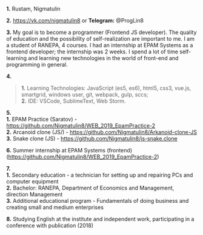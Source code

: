 **1.** Rustam, Nigmatulin   
     
**2.** https://vk.com/nigmatulin8 or **Telegram:** @ProgLin8   
    
**3.** My goal is to become a programmer (Frontend JS developer). The quality of education and the possibility of self-realization are important to me. I am a student of RANEPA, 4 courses. I had an internship at EPAM Systems as a frontend developer; the internship was 2 weeks. I spend a lot of time self-learning and learning new technologies in the world of front-end and programming in general.   
   
**4.**    
>**1.** Learning Technologies: JavaScript (es5, es6), html5, css3, vue.js, smartgrid, windows user, git, webpack, gulp, sccs;       
>**2.** IDE: VSCode, SublimeText, Web Storm.       
   
**5.**    
         **1.** EPAM Practice (Saratov) - https://github.com/Nigmatulin8/WEB_2019_EpamPractice-2      
         **2.** Arcanoid clone (JS/) - https://github.com/Nigmatulin8/Arkanoid-clone-JS      
         **3.** Snake clone (JS) - https://github.com/Nigmatulin8/js-snake.clone      
   
**6.** Summer internship at EPAM Systems (frontend) (https://github.com/Nigmatulin8/WEB_2019_EpamPractice-2) 
   
**7.**    
         **1.** Secondary education - a technician for setting up and repairing PCs and computer equipment      
         **2.** Bachelor: RANEPA, Department of Economics and Management, direction Management      
         **3.** Additional educational program - Fundamentals of doing business and creating small and medium enterprises     
          
**8.** Studying English at the institute and independent work, participating in a conference with publication (2018)    
